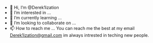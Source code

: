 - 👋 Hi, I’m @Derek1ization
- 👀 I’m interested in ...
- 🌱 I’m currently learning ...
- 💞️ I’m looking to collaborate on ...
- 📫 How to reach me ... You can reach me the best at my email Derek1ization@gmail.com
im always intrested in teching new people.

<!---
Derek1ization/Derek1ization is a ✨ special ✨ repository because its `README.md` (this file) appears on your GitHub profile.
You can click the Preview link to take a look at your changes.
--->


